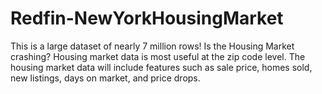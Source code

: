 # Redfin-NewYorkHousingMarket
This is a large dataset of nearly 7 million rows! Is the Housing Market crashing? Housing market data is most useful at the zip code level. The housing market data will include features such as sale price, homes sold, new listings, days on market, and price drops. 
